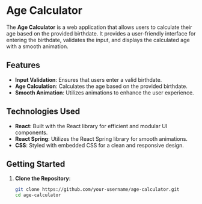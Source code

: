 # Age Calculator

The **Age Calculator** is a web application that allows users to calculate their age based on the provided birthdate. It provides a user-friendly interface for entering the birthdate, validates the input, and displays the calculated age with a smooth animation.

## Features

- **Input Validation**: Ensures that users enter a valid birthdate.
- **Age Calculation**: Calculates the age based on the provided birthdate.
- **Smooth Animation**: Utilizes animations to enhance the user experience.

## Technologies Used

- **React**: Built with the React library for efficient and modular UI components.
- **React Spring**: Utilizes the React Spring library for smooth animations.
- **CSS**: Styled with embedded CSS for a clean and responsive design.

## Getting Started

1. **Clone the Repository**:

   ```bash
   git clone https://github.com/your-username/age-calculator.git
   cd age-calculator
